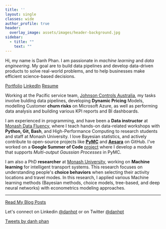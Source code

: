 ```yaml
---
title: ''
layout: single
classes: wide
author_profile: true
header:
  overlay_image: assets/images/header-background.jpg
sidebar:
  - title: ""
    text: ""
---
```


Hi, my name is Danh Phan. I am passionate in *machine learning* and *data engineering*. My goal are to build data pipelines and develop data-driven products to solve real-world problems, and to help businesses make efficient science-based decisions.

<p class="text-center"> <a href="https://danhphan.net/projects/" class="btn btn--info">Portfolio</a> <a href="https://www.linkedin.com/in/danhpt" class="btn btn--info">LinkedIn</a> <a href="https://danhphan.net/resume/" class="btn btn--info">Resume</a> </p>

Working at the Pacific service team, [Johnson Controls Australia](https://www.johnsoncontrols.com/en_au), my tasks involve bulding data pipelines, developing **Dynamic Pricing** Models, modelling Customer **churn risks** on Microsoft Azure, as well as performing data analysis and building various KPI reports and BI dashboards.

I am experienced in programming, and have been a **Data instructor** at [Monash Data Fluency](https://www.monash.edu/data-fluency/home), where I teach hands-on data-related workshops with **Python, Git, Bash**, and High-Performance Computing to research students and staff at Monash University. I love Bayesian statistics, and actively contribute to open-source projects like **[PyMC](https://github.com/pymc-devs/pymc/pulls?q=danhphan)** and **[Aesara](https://github.com/aesara-devs/aesara/pulls?q=is%3Apr+author%3Adanhphan)** on GitHub. I've worked on a **Google Summer of Code** [project](https://summerofcode.withgoogle.com/programs/2022/projects/lKwZ8APE) where I develop a module that supports *Multi-output Gaussian Processes* in PyMC.

I am also a PhD **researcher** at [Monash University](https://www.monash.edu/engineering/its), working on **Machine learning** for intelligent transport systems. This research focuses on understanding people's **choice behaviors** when selecting their activity locations and travel modes. In this research, I applied various Machine learning methods (Bayesian methods, choice models, tree-based, and deep neural networks) with econometrics modeling approaches. 

---

<p class="text-center"><a href="https://danhphan.net/blog/" class="btn btn--info">Read My Blog Posts</a></p>

Let's connect on Linkedin <a href="https://www.linkedin.com/in/danhpt">@danhpt</a> or on Twitter <a href="https://twitter.com/danhpt">@danhpt</a>

<a class="twitter-timeline" data-height="650" href="https://twitter.com/danhpt?ref_src=twsrc%5Etfw">Tweets by danh phan</a> <script async src="https://platform.twitter.com/widgets.js" charset="utf-8"></script>